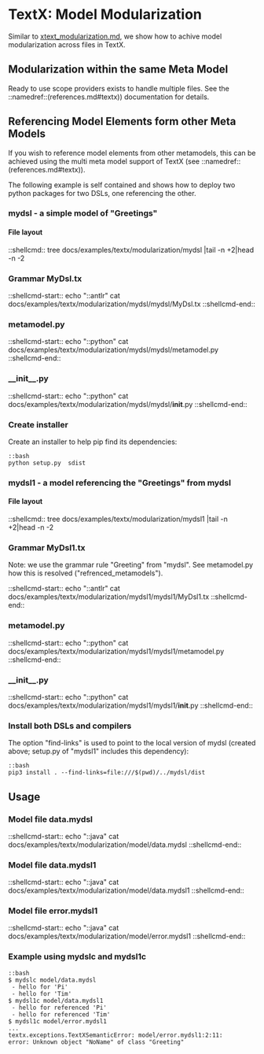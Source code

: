 # TextX: Model Modularization

Similar to [xtext_modularization.md](xtext_modularization.md), we 
show how to achive model modularization across files in TextX.

## Modularization within the same Meta Model

Ready to use scope providers exists to handle multiple files. See the
::namedref::(references.md#textx)) documentation for details.

## Referencing Model Elements form other Meta Models

If you wish to reference model elements from other metamodels, this can be 
achieved using the multi meta model support of TextX 
(see ::namedref::(references.md#textx)).

The following example is self contained and shows how to deploy two
python packages for two DSLs, one referencing the other.

### mydsl - a simple model of "Greetings"

#### File layout
::shellcmd:: tree docs/examples/textx/modularization/mydsl |tail -n +2|head -n -2

### Grammar MyDsl.tx
::shellcmd-start:: 
echo "::antlr"
cat docs/examples/textx/modularization/mydsl/mydsl/MyDsl.tx
::shellcmd-end:: 

### metamodel.py
::shellcmd-start:: 
echo "::python"
cat docs/examples/textx/modularization/mydsl/mydsl/metamodel.py
::shellcmd-end:: 

### \_\_init\_\_.py
::shellcmd-start:: 
echo "::python"
cat docs/examples/textx/modularization/mydsl/mydsl/__init__.py
::shellcmd-end:: 

### Create installer

Create an installer to help pip find its dependencies:

    ::bash
    python setup.py  sdist


### mydsl1 - a model referencing the "Greetings" from mydsl

#### File layout
::shellcmd:: tree docs/examples/textx/modularization/mydsl1 |tail -n +2|head -n -2

### Grammar MyDsl1.tx
Note: we use the grammar rule "Greeting" from "mydsl". See metamodel.py how
this is resolved ("refrenced_metamodels").

::shellcmd-start:: 
echo "::antlr"
cat docs/examples/textx/modularization/mydsl1/mydsl1/MyDsl1.tx
::shellcmd-end:: 

### metamodel.py
::shellcmd-start:: 
echo "::python"
cat docs/examples/textx/modularization/mydsl1/mydsl1/metamodel.py
::shellcmd-end:: 

### \_\_init\_\_.py
::shellcmd-start:: 
echo "::python"
cat docs/examples/textx/modularization/mydsl1/mydsl1/__init__.py
::shellcmd-end:: 

### Install both DSLs and compilers

The option "find-links" is used to point to the local version of 
mydsl (created above; setup.py of "mydsl1" includes this dependency):

    ::bash
    pip3 install . --find-links=file:///$(pwd)/../mydsl/dist

## Usage

### Model file data.mydsl
::shellcmd-start:: 
echo "::java"
cat docs/examples/textx/modularization/model/data.mydsl
::shellcmd-end:: 

### Model file data.mydsl1
::shellcmd-start:: 
echo "::java"
cat docs/examples/textx/modularization/model/data.mydsl1
::shellcmd-end:: 

### Model file error.mydsl1
::shellcmd-start:: 
echo "::java"
cat docs/examples/textx/modularization/model/error.mydsl1
::shellcmd-end:: 

### Example using mydslc and mydsl1c
    
    ::bash
    $ mydslc model/data.mydsl
     - hello for 'Pi'
     - hello for 'Tim'
    $ mydsl1c model/data.mydsl1
     - hello for referenced 'Pi'
     - hello for referenced 'Tim'
    $ mydsl1c model/error.mydsl1
    ...
    textx.exceptions.TextXSemanticError: model/error.mydsl1:2:11: 
    error: Unknown object "NoName" of class "Greeting"
